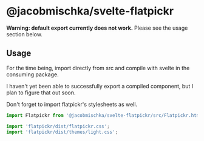 # @jacobmischka/svelte-flatpickr

**Warning: default export currently does not work.** Please see the usage section below.

## Usage

For the time being, import directly from src and compile with svelte in the consuming package.

I haven't yet been able to successfully export a compiled component, but I plan to figure that out soon.

Don't forget to import flatpickr's stylesheets as well.

```js
import Flatpickr from '@jacobmischka/svelte-flatpickr/src/Flatpickr.html';

import 'flatpickr/dist/flatpickr.css';
import 'flatpickr/dist/themes/light.css';
```
